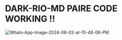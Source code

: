 # DARK-RIO-MD PAIRE CODE WORKING !!
<img src="https://i.ibb.co/9wH9J5j/Whats-App-Image-2024-08-02-at-10-48-06-PM.jpg" alt="Whats-App-Image-2024-08-02-at-10-48-06-PM" border="0"></img>
